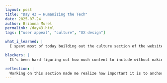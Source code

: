 ```yaml
---
layout: post
title: "Day 43 – Humanizing the Tech"
date: 2025-07-24
author: Brianna Murel
permalink: /day43.html
tags: ["user appeal", "culture", "UX design"]

what_i_learned: |
  I spent most of today building out the culture section of the website. It’s where we get to highlight not just what our tool does, but why it matters and who it’s for. This required a mindset shift from thinking in terms of tech features to thinking about people and impact. I had to focus on tone, aesthetics, and storytelling to really bring it to life. It reminded me that user appeal is just as important as the AI itself.

blockers: |
  It’s been hard figuring out how much content to include without making the section feel too text-heavy or overwhelming.

reflection: |
  Working on this section made me realize how important it is to anchor our tech in real stories and values. The culture section is less about impressing with features and more about connecting with the people we’re trying to reach. It’s the part of the site where our mission and identity shine through the most. This is what takes it from just being a project to being something with purpose. I’m proud of where it’s going and excited to see how people respond once it's live.
---
```

